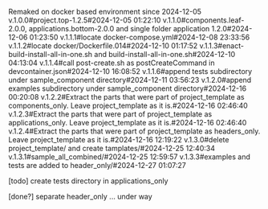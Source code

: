 Remaked on docker based environment since 2024-12-05
v.1.0.0#project.top-1.2.5#2024-12-05 01:22:10
v.1.1.0#components.leaf-2.0.0, applications.bottom-2.0.0 and single folder application 1.2.0#2024-12-06 01:23:50
v.1.1.1#locate docker-compose.yml#2024-12-08 23:33:56
v.1.1.2#locate docker/Dockerfile.014#2024-12-10 01:17:52
v.1.1.3#enact-build-install-all-in-one.sh and build-install-all-in-one.sh#2024-12-10 04:13:04
v.1.1.4#call post-create.sh as postCreateCommand in devcontainer.json#2024-12-10 16:08:52
v.1.1.6#append tests subdirectory under sample_component directory#2024-12-11 03:56:23
v.1.2.0#append examples subdirectory under sample_component directory#2024-12-16 00:20:08
v.1.2.2#Extract the parts that were part of project_template as components_only. Leave project_template as it is.#2024-12-16 02:46:40
v.1.2.3#Extract the parts that were part of project_template as applications_only. Leave project_template as it is.#2024-12-16 02:46:40
v.1.2.4#Extract the parts that were part of project_template as headers_only. Leave project_template as it is.#2024-12-16 12:19:22
v.1.3.0#delete project_template/ and create tamplates/#2024-12-25 12:40:34
v.1.3.1#sample_all_combined/#2024-12-25 12:59:57
v.1.3.3#examples and tests are added to header_only/#2024-12-27 01:07:27


[todo]
create tests directory in applications_only

[done?]
separate header_only ... under way


